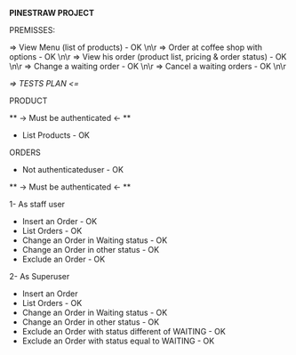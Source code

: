 **PINESTRAW PROJECT**

PREMISSES:

=> View Menu (list of products) - OK \n\r
=> Order at coffee shop with options - OK \n\r
=> View his order (product list, pricing & order status) - OK \n\r
=> Change a waiting order - OK \n\r
=> Cancel a waiting orders - OK \n\r


*=> TESTS PLAN <=*


PRODUCT

** -> Must be authenticated <- **

- List Products - OK


ORDERS

- Not authenticateduser - OK


** -> Must be authenticated <- **

1- As staff user

- Insert an Order - OK
- List Orders - OK
- Change an Order in Waiting status - OK
- Change an Order in other status - OK
- Exclude an Order - OK

2- As Superuser

- Insert an Order
- List Orders - OK
- Change an Order in Waiting status - OK
- Change an Order in other status - OK
- Exclude an Order with status different of WAITING - OK
- Exclude an Order with status equal to WAITING - OK
